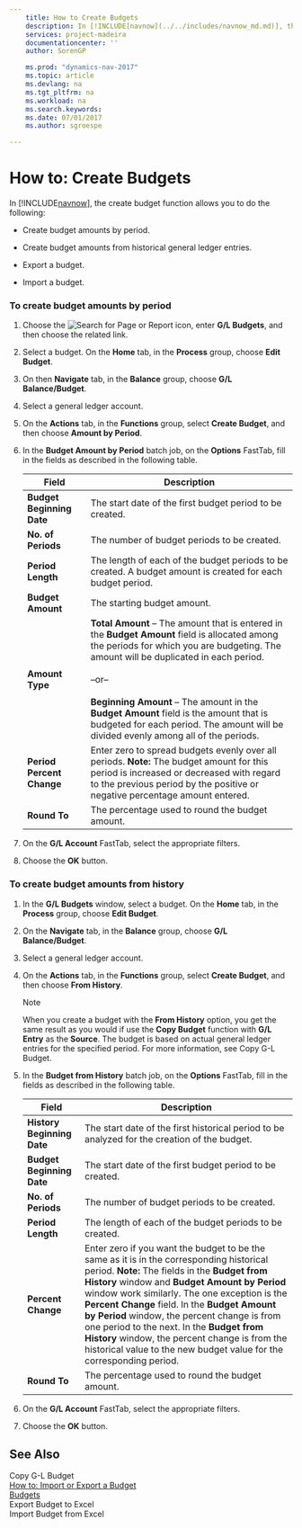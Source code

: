 ```yaml
---
    title: How to Create Budgets 
    description: In [!INCLUDE[navnow](../../includes/navnow_md.md)], the create budget function allows you to do the following:
    services: project-madeira
    documentationcenter: ''
    author: SorenGP

    ms.prod: "dynamics-nav-2017"
    ms.topic: article
    ms.devlang: na
    ms.tgt_pltfrm: na
    ms.workload: na
    ms.search.keywords:
    ms.date: 07/01/2017
    ms.author: sgroespe

---
```

# How to: Create Budgets
In [!INCLUDE[navnow](../../includes/navnow_md.md)], the create budget function allows you to do the following:  
  
-   Create budget amounts by period.  
  
-   Create budget amounts from historical general ledger entries.  
  
-   Export a budget.  
  
-   Import a budget.  
  
### To create budget amounts by period  
  
1.  Choose the ![Search for Page or Report](media/ui-search/search_small.png "Search for Page or Report icon") icon, enter **G/L Budgets**, and then choose the related link.  
  
2.  Select a budget. On the **Home** tab, in the **Process** group, choose **Edit Budget**.  
  
3.  On then **Navigate** tab, in the **Balance** group, choose **G/L Balance/Budget**.  
  
4.  Select a general ledger account.  
  
5.  On the **Actions** tab, in the **Functions** group, select **Create Budget**, and then choose **Amount by Period**.  
  
6.  In the **Budget Amount by Period** batch job, on the **Options** FastTab, fill in the fields as described in the following table.  
  
    |Field|Description|  
    |---------------------------------|---------------------------------------|  
    |**Budget Beginning Date**|The start date of the first budget period to be created.|  
    |**No. of Periods**|The number of budget periods to be created.|  
    |**Period Length**|The length of each of the budget periods to be created. A budget amount is created for each budget period.|  
    |**Budget Amount**|The starting budget amount.|  
    |**Amount Type**|**Total Amount** – The amount that is entered in the **Budget Amount** field is allocated among the periods for which you are budgeting. The amount will be duplicated in each period.<br /><br /> –or–<br /><br /> **Beginning Amount** – The amount in the **Budget Amount** field is the amount that is budgeted for each period. The amount will be divided evenly among all of the periods.|  
    |**Period Percent Change**|Enter zero to spread budgets evenly over all periods. **Note:**  The budget amount for this period is increased or decreased with regard to the previous period by the positive or negative percentage amount entered.|  
    |**Round To**|The percentage used to round the budget amount.|  
  
7.  On the **G/L Account** FastTab, select the appropriate filters.  
  
8.  Choose the **OK** button.  
  
### To create budget amounts from history  
  
1.  In the **G/L Budgets** window, select a budget. On the **Home** tab, in the **Process** group, choose **Edit Budget**.  
  
2.  On the **Navigate** tab, in the **Balance** group, choose **G/L Balance/Budget**.  
  
3.  Select a general ledger account.  
  
4.  On the **Actions** tab, in the **Functions** group, select **Create Budget**, and then choose **From History**.  
  
    > [!NOTE]  
    >  When you create a budget with the **From History** option, you get the same result as you would if use the **Copy Budget** function with **G/L Entry** as the **Source**. The budget is based on actual general ledger entries for the specified period. For more information, see Copy G-L Budget.  
  
5.  In the **Budget from History** batch job, on the **Options** FastTab, fill in the fields as described in the following table.  
  
    |Field|Description|  
    |---------------------------------|---------------------------------------|  
    |**History Beginning Date**|The start date of the first historical period to be analyzed for the creation of the budget.|  
    |**Budget Beginning Date**|The start date of the first budget period to be created.|  
    |**No. of Periods**|The number of budget periods to be created.|  
    |**Period Length**|The length of each of the budget periods to be created.|  
    |**Percent Change**|Enter zero if you want the budget to be the same as it is in the corresponding historical period. **Note:**  The fields in the **Budget from History** window and **Budget Amount by Period** window work similarly. The one exception is the **Percent Change** field. In the **Budget Amount by Period** window, the percent change is from one period to the next. In the **Budget from History** window, the percent change is from the historical value to the new budget value for the corresponding period.|  
    |**Round To**|The percentage used to round the budget amount.|  
  
6.  On the **G/L Account** FastTab, select the appropriate filters.  
  
7.  Choose the **OK** button.  
  
## See Also  
 Copy G-L Budget   
 [How to: Import or Export a Budget](how-to-import-or-export-a-budget.md)   
 [Budgets](budgets.md)   
 Export Budget to Excel   
 Import Budget from Excel